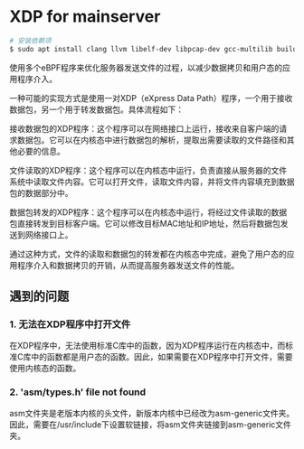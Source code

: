 # XDP for mainserver

```bash
# 安装依赖项
$ sudo apt install clang llvm libelf-dev libpcap-dev gcc-multilib build-essential
```

使用多个eBPF程序来优化服务器发送文件的过程，以减少数据拷贝和用户态的应用程序介入。

一种可能的实现方式是使用一对XDP（eXpress Data Path）程序，一个用于接收数据包，另一个用于转发数据包。具体流程如下：

接收数据包的XDP程序：这个程序可以在网络接口上运行，接收来自客户端的请求数据包。它可以在内核态中进行数据包的解析，提取出需要读取的文件路径和其他必要的信息。

文件读取的XDP程序：这个程序可以在内核态中运行，负责直接从服务器的文件系统中读取文件内容。它可以打开文件，读取文件内容，并将文件内容填充到数据包的数据部分中。

数据包转发的XDP程序：这个程序可以在内核态中运行，将经过文件读取的数据包直接转发到目标客户端。它可以修改目标MAC地址和IP地址，然后将数据包发送到网络接口上。

通过这种方式，文件的读取和数据包的转发都在内核态中完成，避免了用户态的应用程序介入和数据拷贝的开销，从而提高服务器发送文件的性能。

## 遇到的问题

### 1. 无法在XDP程序中打开文件

在XDP程序中，无法使用标准C库中的函数，因为XDP程序运行在内核态中，而标准C库中的函数都是用户态的函数。因此，如果需要在XDP程序中打开文件，需要使用内核态的函数。

### 2. 'asm/types.h' file not found

asm文件夹是老版本内核的头文件，新版本内核中已经改为asm-generic文件夹。因此，需要在/usr/include下设置软链接，将asm文件夹链接到asm-generic文件夹。